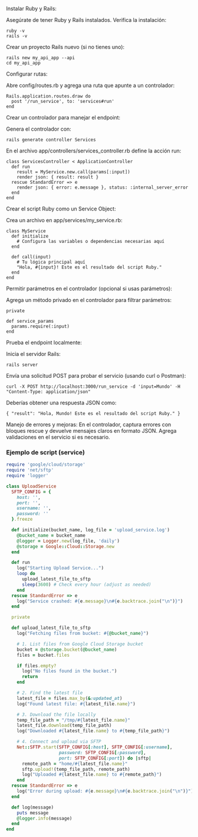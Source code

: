 Instalar Ruby y Rails:

Asegúrate de tener Ruby y Rails instalados.
Verifica la instalación:
```
ruby -v
rails -v
```
Crear un proyecto Rails nuevo (si no tienes uno):

```
rails new my_api_app --api
cd my_api_app
```
Configurar rutas:

Abre config/routes.rb y agrega una ruta que apunte a un controlador:
```
Rails.application.routes.draw do
  post '/run_service', to: 'services#run'
end
```
Crear un controlador para manejar el endpoint:

Genera el controlador con:
```
rails generate controller Services
```
En el archivo app/controllers/services_controller.rb define la acción run:
```
class ServicesController < ApplicationController
  def run
    result = MyService.new.call(params[:input])
    render json: { result: result }
  rescue StandardError => e
    render json: { error: e.message }, status: :internal_server_error
  end
end
```
Crear el script Ruby como un Service Object:

Crea un archivo en app/services/my_service.rb:
```
class MyService
  def initialize
    # Configura las variables o dependencias necesarias aquí
  end

  def call(input)
    # Tu lógica principal aquí
    "Hola, #{input}! Este es el resultado del script Ruby."
  end
end
```
Permitir parámetros en el controlador (opcional si usas parámetros):

Agrega un método privado en el controlador para filtrar parámetros:
```
private

def service_params
  params.require(:input)
end
```

Prueba el endpoint localmente:

Inicia el servidor Rails:
```
rails server
```
Envía una solicitud POST para probar el servicio (usando curl o Postman):
```
curl -X POST http://localhost:3000/run_service -d 'input=Mundo' -H "Content-Type: application/json"
```

Deberías obtener una respuesta JSON como:
```
{ "result": "Hola, Mundo! Este es el resultado del script Ruby." }
```

Manejo de errores y mejoras:
En el controlador, captura errores con bloques rescue y devuelve mensajes claros en formato JSON.
Agrega validaciones en el servicio si es necesario.



### Ejemplo de script (service)
```ruby
require 'google/cloud/storage'
require 'net/sftp'
require 'logger'

class UploadService
  SFTP_CONFIG = {
    host: '',
    port: '',
    username: '',
    password: ''
  }.freeze

  def initialize(bucket_name, log_file = 'upload_service.log')
    @bucket_name = bucket_name
    @logger = Logger.new(log_file, 'daily')
    @storage = Google::Cloud::Storage.new
  end

  def run
    log("Starting Upload Service...")
    loop do
      upload_latest_file_to_sftp
      sleep(3600) # Check every hour (adjust as needed)
    end
  rescue StandardError => e
    log("Service crashed: #{e.message}\n#{e.backtrace.join("\n")}")
  end

  private

  def upload_latest_file_to_sftp
    log("Fetching files from bucket: #{@bucket_name}")

    # 1. List files from Google Cloud Storage bucket
    bucket = @storage.bucket(@bucket_name)
    files = bucket.files

    if files.empty?
      log("No files found in the bucket.")
      return
    end

    # 2. Find the latest file
    latest_file = files.max_by(&:updated_at)
    log("Found latest file: #{latest_file.name}")

    # 3. Download the file locally
    temp_file_path = "/tmp/#{latest_file.name}"
    latest_file.download(temp_file_path)
    log("Downloaded #{latest_file.name} to #{temp_file_path}")

    # 4. Connect and upload via SFTP
    Net::SFTP.start(SFTP_CONFIG[:host], SFTP_CONFIG[:username], 
                    password: SFTP_CONFIG[:password], 
                    port: SFTP_CONFIG[:port]) do |sftp|
      remote_path = "home/#{latest_file.name}"
      sftp.upload!(temp_file_path, remote_path)
      log("Uploaded #{latest_file.name} to #{remote_path}")
    end
  rescue StandardError => e
    log("Error during upload: #{e.message}\n#{e.backtrace.join("\n")}")
  end

  def log(message)
    puts message
    @logger.info(message)
  end
end

```

